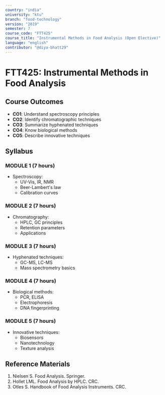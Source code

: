 ```yaml
---
country: "india"
university: "ktu"
branch: "food-technology"
version: "2019"
semester: 7
course_code: "FTT425"
course_title: "Instrumental Methods in Food Analysis (Open Elective)"
language: "english"
contributor: "@diya-bhatt29"
---
```


# FTT425: Instrumental Methods in Food Analysis

## Course Outcomes
- **CO1**: Understand spectroscopy principles
- **CO2**: Identify chromatographic techniques
- **CO3**: Summarize hyphenated techniques
- **CO4**: Know biological methods
- **CO5**: Describe innovative techniques

## Syllabus
### MODULE 1 (7 hours)
- Spectroscopy:
  - UV-Vis, IR, NMR
  - Beer-Lambert's law
  - Calibration curves

### MODULE 2 (7 hours)
- Chromatography:
  - HPLC, GC principles
  - Retention parameters
  - Applications

### MODULE 3 (7 hours)
- Hyphenated techniques:
  - GC-MS, LC-MS
  - Mass spectrometry basics

### MODULE 4 (7 hours)
- Biological methods:
  - PCR, ELISA
  - Electrophoresis
  - DNA fingerprinting

### MODULE 5 (7 hours)
- Innovative techniques:
  - Biosensors
  - Nanotechnology
  - Texture analysis

## Reference Materials
1. Nielsen S. Food Analysis. Springer.
2. Hollet LML. Food Analysis by HPLC. CRC.
3. Otles S. Handbook of Food Analysis Instruments. CRC.
